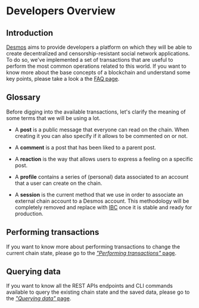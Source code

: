 # Developers Overview

## Introduction
[Desmos](../README.md) aims to provide developers a platform on which they will be able to create decentralized and censorship-resistant social network applications. To do so, we've implemented a set of transactions that are useful to perform the most common operations related to this world. If you want to know more about the base concepts of a blockchain and understand some key points, please take a look a the [FAQ page](developer-faq.md). 

## Glossary
Before digging into the available transactions, let's clarify the meaning of some terms that we will be using a lot.

* A **post** is a public message that everyone can read on the chain. 
  When creating it you can also specify if it allows to be commented on or not. 

* A **comment** is a post that has been liked to a parent post. 

* A **reaction** is the way that allows users to express a feeling on a specific post. 

* A **profile** contains a series of (personal) data associated to an account that a user can create on the chain.

* A **session** is the current method that we use in order to associate an external chain account to a Desmos account. This methodology will be completely removed and replace with [IBC](https://cosmos.network/docs/spec/ibc/) once it is stable and ready for production.  

## Performing transactions 
If you want to know more about performing transactions to change the current chain state, please go to the [*"Performing transactions"* page](perform-transactions.md). 

## Querying data
If you want to know all the REST APIs endpoints and CLI commands available to query the existing chain state and the saved data, please go to the [*"Querying data"* page](query-data.md). 
